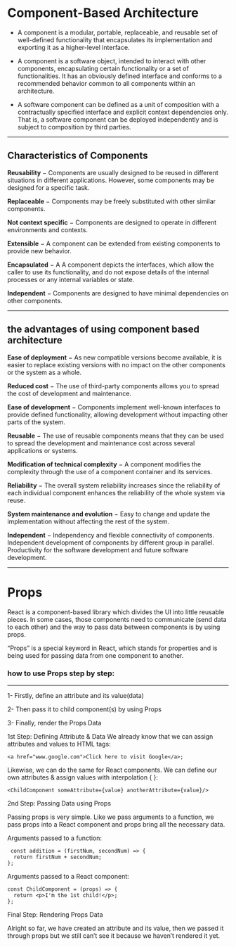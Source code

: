 # Component-Based Architecture
* A component is a modular, portable, replaceable, and reusable set of well-defined functionality that encapsulates its implementation and exporting it as a higher-level interface.

* A component is a software object, intended to interact with other components, encapsulating certain functionality or a set of functionalities. It has an obviously defined interface and conforms to a recommended behavior common to all components within an architecture.

* A software component can be defined as a unit of composition with a contractually specified interface and explicit context dependencies only. That is, a software component can be deployed independently and is subject to composition by third parties.

-----------------------
## Characteristics of Components

**Reusability** − Components are usually designed to be reused in different situations in different applications. However, some components may be designed for a specific task.

**Replaceable** − Components may be freely substituted with other similar components.

**Not context specific** − Components are designed to operate in different environments and contexts.

**Extensible** − A component can be extended from existing components to provide new behavior.

**Encapsulated** − A A component depicts the interfaces, which allow the caller to use its functionality, and do not expose details of the internal processes or any internal variables or state.

**Independent** − Components are designed to have minimal 
dependencies on other components.

------------------------------------

## the advantages of using component based architecture

**Ease of deployment** − As new compatible versions become available, it is easier to replace existing versions with no impact on the other components or the system as a whole.

**Reduced cost** − The use of third-party components allows you to spread the cost of development and maintenance.

**Ease of development** − Components implement well-known interfaces to provide defined functionality, allowing development without impacting other parts of the system.

**Reusable** − The use of reusable components means that they can be used to spread the development and maintenance cost across several applications or systems.

**Modification of technical complexity** − A component modifies the complexity through the use of a component container and its services.

**Reliability** − The overall system reliability increases since the reliability of each individual component enhances the reliability of the whole system via reuse.

**System maintenance and evolution** − Easy to change and update the implementation without affecting the rest of the system.

**Independent** − Independency and flexible connectivity of components. Independent development of components by different group in parallel. Productivity for the software development and future software development.


----------------------------

#  Props 


React is a component-based library which divides the UI into little reusable pieces. In some cases, those components need to communicate (send data to each other) and the way to pass data between components is by using props.


“Props” is a special keyword in React, which stands for properties and is being used for passing data from one component to another.


 ### how to use Props step by step:
 -----------
1- Firstly, define an attribute and its value(data)

2- Then pass it to child component(s) by using Props

3- Finally, render the Props Data




1st Step: Defining Attribute & Data
We already know that we can assign attributes and values to HTML tags:


``` <a href="www.google.com">Click here to visit Google</a>; ```

Likewise, we can do the same for React components. We can define our own attributes & assign values with interpolation { }:

``` <ChildComponent someAttribute={value} anotherAttribute={value}/> ```



2nd Step: Passing Data using Props

Passing props is very simple. Like we pass arguments to a function, we pass props into a React component and props bring all the necessary data.

Arguments passed to a function:
```
 const addition = (firstNum, secondNum) => {  
  return firstNum + secondNum; 
}; 
```

Arguments passed to a React component:
```
const ChildComponent = (props) => {  
  return <p>I'm the 1st child!</p>; 
};

```


Final Step: Rendering Props Data

Alright so far, we have created an attribute and its value, then we passed it through props but we still can’t see it because we haven’t rendered it yet.
